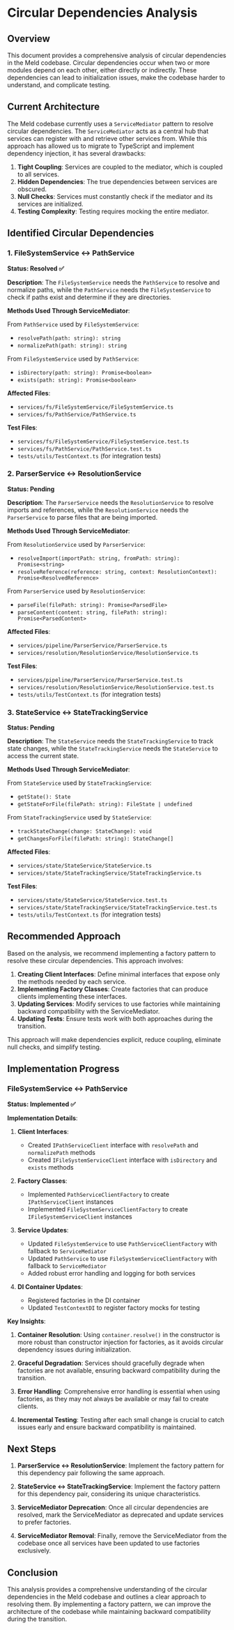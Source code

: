# Circular Dependencies Analysis

## Overview

This document provides a comprehensive analysis of circular dependencies in the Meld codebase. Circular dependencies occur when two or more modules depend on each other, either directly or indirectly. These dependencies can lead to initialization issues, make the codebase harder to understand, and complicate testing.

## Current Architecture

The Meld codebase currently uses a `ServiceMediator` pattern to resolve circular dependencies. The `ServiceMediator` acts as a central hub that services can register with and retrieve other services from. While this approach has allowed us to migrate to TypeScript and implement dependency injection, it has several drawbacks:

1. **Tight Coupling**: Services are coupled to the mediator, which is coupled to all services.
2. **Hidden Dependencies**: The true dependencies between services are obscured.
3. **Null Checks**: Services must constantly check if the mediator and its services are initialized.
4. **Testing Complexity**: Testing requires mocking the entire mediator.

## Identified Circular Dependencies

### 1. FileSystemService ↔ PathService

**Status: Resolved ✅**

**Description**: The `FileSystemService` needs the `PathService` to resolve and normalize paths, while the `PathService` needs the `FileSystemService` to check if paths exist and determine if they are directories.

**Methods Used Through ServiceMediator**:

From `PathService` used by `FileSystemService`:
- `resolvePath(path: string): string`
- `normalizePath(path: string): string`

From `FileSystemService` used by `PathService`:
- `isDirectory(path: string): Promise<boolean>`
- `exists(path: string): Promise<boolean>`

**Affected Files**:
- `services/fs/FileSystemService/FileSystemService.ts`
- `services/fs/PathService/PathService.ts`

**Test Files**:
- `services/fs/FileSystemService/FileSystemService.test.ts`
- `services/fs/PathService/PathService.test.ts`
- `tests/utils/TestContext.ts` (for integration tests)

### 2. ParserService ↔ ResolutionService

**Status: Pending**

**Description**: The `ParserService` needs the `ResolutionService` to resolve imports and references, while the `ResolutionService` needs the `ParserService` to parse files that are being imported.

**Methods Used Through ServiceMediator**:

From `ResolutionService` used by `ParserService`:
- `resolveImport(importPath: string, fromPath: string): Promise<string>`
- `resolveReference(reference: string, context: ResolutionContext): Promise<ResolvedReference>`

From `ParserService` used by `ResolutionService`:
- `parseFile(filePath: string): Promise<ParsedFile>`
- `parseContent(content: string, filePath: string): Promise<ParsedContent>`

**Affected Files**:
- `services/pipeline/ParserService/ParserService.ts`
- `services/resolution/ResolutionService/ResolutionService.ts`

**Test Files**:
- `services/pipeline/ParserService/ParserService.test.ts`
- `services/resolution/ResolutionService/ResolutionService.test.ts`
- `tests/utils/TestContext.ts` (for integration tests)

### 3. StateService ↔ StateTrackingService

**Status: Pending**

**Description**: The `StateService` needs the `StateTrackingService` to track state changes, while the `StateTrackingService` needs the `StateService` to access the current state.

**Methods Used Through ServiceMediator**:

From `StateService` used by `StateTrackingService`:
- `getState(): State`
- `getStateForFile(filePath: string): FileState | undefined`

From `StateTrackingService` used by `StateService`:
- `trackStateChange(change: StateChange): void`
- `getChangesForFile(filePath: string): StateChange[]`

**Affected Files**:
- `services/state/StateService/StateService.ts`
- `services/state/StateTrackingService/StateTrackingService.ts`

**Test Files**:
- `services/state/StateService/StateService.test.ts`
- `services/state/StateTrackingService/StateTrackingService.test.ts`
- `tests/utils/TestContext.ts` (for integration tests)

## Recommended Approach

Based on the analysis, we recommend implementing a factory pattern to resolve these circular dependencies. This approach involves:

1. **Creating Client Interfaces**: Define minimal interfaces that expose only the methods needed by each service.
2. **Implementing Factory Classes**: Create factories that can produce clients implementing these interfaces.
3. **Updating Services**: Modify services to use factories while maintaining backward compatibility with the ServiceMediator.
4. **Updating Tests**: Ensure tests work with both approaches during the transition.

This approach will make dependencies explicit, reduce coupling, eliminate null checks, and simplify testing.

## Implementation Progress

### FileSystemService ↔ PathService

**Status: Implemented ✅**

**Implementation Details**:

1. **Client Interfaces**:
   - Created `IPathServiceClient` interface with `resolvePath` and `normalizePath` methods
   - Created `IFileSystemServiceClient` interface with `isDirectory` and `exists` methods

2. **Factory Classes**:
   - Implemented `PathServiceClientFactory` to create `IPathServiceClient` instances
   - Implemented `FileSystemServiceClientFactory` to create `IFileSystemServiceClient` instances

3. **Service Updates**:
   - Updated `FileSystemService` to use `PathServiceClientFactory` with fallback to `ServiceMediator`
   - Updated `PathService` to use `FileSystemServiceClientFactory` with fallback to `ServiceMediator`
   - Added robust error handling and logging for both services

4. **DI Container Updates**:
   - Registered factories in the DI container
   - Updated `TestContextDI` to register factory mocks for testing

**Key Insights**:

1. **Container Resolution**: Using `container.resolve()` in the constructor is more robust than constructor injection for factories, as it avoids circular dependency issues during initialization.

2. **Graceful Degradation**: Services should gracefully degrade when factories are not available, ensuring backward compatibility during the transition.

3. **Error Handling**: Comprehensive error handling is essential when using factories, as they may not always be available or may fail to create clients.

4. **Incremental Testing**: Testing after each small change is crucial to catch issues early and ensure backward compatibility is maintained.

## Next Steps

1. **ParserService ↔ ResolutionService**: Implement the factory pattern for this dependency pair following the same approach.

2. **StateService ↔ StateTrackingService**: Implement the factory pattern for this dependency pair, considering its unique characteristics.

3. **ServiceMediator Deprecation**: Once all circular dependencies are resolved, mark the ServiceMediator as deprecated and update services to prefer factories.

4. **ServiceMediator Removal**: Finally, remove the ServiceMediator from the codebase once all services have been updated to use factories exclusively.

## Conclusion

This analysis provides a comprehensive understanding of the circular dependencies in the Meld codebase and outlines a clear approach to resolving them. By implementing a factory pattern, we can improve the architecture of the codebase while maintaining backward compatibility during the transition. 
